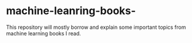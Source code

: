 # machine-leanring-books-
This repository will mostly borrow and explain some important topics from machine learning books I read.
